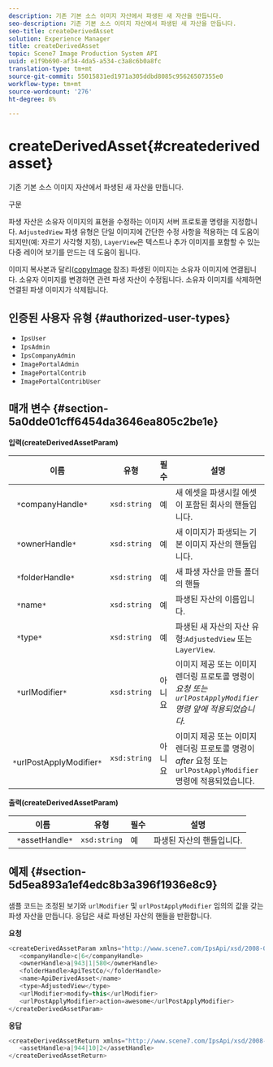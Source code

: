 ```yaml
---
description: 기존 기본 소스 이미지 자산에서 파생된 새 자산을 만듭니다.
seo-description: 기존 기본 소스 이미지 자산에서 파생된 새 자산을 만듭니다.
seo-title: createDerivedAsset
solution: Experience Manager
title: createDerivedAsset
topic: Scene7 Image Production System API
uuid: e1f9b690-af34-4da5-a534-c3a8c6b0a8fc
translation-type: tm+mt
source-git-commit: 55015831ed1971a305ddbd8085c95626507355e0
workflow-type: tm+mt
source-wordcount: '276'
ht-degree: 8%

---
```



# createDerivedAsset{#createderivedasset}

기존 기본 소스 이미지 자산에서 파생된 새 자산을 만듭니다.

구문

<!--<a id="section_FE43FF204ED644C2AC901AF45982E942"></a>-->

파생 자산은 소유자 이미지의 표현을 수정하는 이미지 서버 프로토콜 명령을 지정합니다. `AdjustedView` 파생 유형은 단일 이미지에 간단한 수정 사항을 적용하는 데 도움이 되지만(예: 자르기 사각형 지정), `LayerView`은 텍스트나 추가 이미지를 포함할 수 있는 다중 레이어 보기를 만드는 데 도움이 됩니다.

이미지 복사본과 달리([copyImage](../../../operations/c-operations-intro/c-methods/r-copy-image.md#reference-0785131e690b4ad08be69172023f35d0) 참조) 파생된 이미지는 소유자 이미지에 연결됩니다. 소유자 이미지를 변경하면 관련 파생 자산이 수정됩니다. 소유자 이미지를 삭제하면 연결된 파생 이미지가 삭제됩니다.

## 인증된 사용자 유형 {#authorized-user-types}

* `IpsUser`
* `IpsAdmin`
* `IpsCompanyAdmin`
* `ImagePortalAdmin`
* `ImagePortalContrib`
* `ImagePortalContribUser`

## 매개 변수 {#section-5a0dde01cff6454da3646ea805c2be1e}

**입력(createDerivedAssetParam)**

| 이름 | 유형 | 필수 | 설명 |
|---|---|---|---|
| ` *`companyHandle`*` | `xsd:string` | 예 | 새 에셋을 파생시킬 에셋이 포함된 회사의 핸들입니다. |
| ` *`ownerHandle`*` | `xsd:string` | 예 | 새 이미지가 파생되는 기본 이미지 자산의 핸들입니다. |
| ` *`folderHandle`*` | `xsd:string` | 예 | 새 파생 자산을 만들 폴더의 핸들 |
| ` *`name`*` | `xsd:string` | 예 | 파생된 자산의 이름입니다. |
| ` *`type`*` | `xsd:string` | 예 | 파생된 새 자산의 자산 유형:`AdjustedView` 또는 `LayerView`. |
| ` *`urlModifier`*` | `xsd:string` | 아니요 | 이미지 제공 또는 이미지 렌더링 프로토콜 명령이 *요청 또는 `urlPostApplyModifier` 명령 앞에 적용되었습니다.* |
| ` *`urlPostApplyModifier`*` | `xsd:string` | 아니요 | 이미지 제공 또는 이미지 렌더링 프로토콜 명령이 *after* 요청 또는 `urlPostApplyModifier` 명령에 적용되었습니다. |

**출력(createDerivedAssetParam)**

| 이름 | 유형 | 필수 | 설명 |
|---|---|---|---|
| ` *`assetHandle`*` | `xsd:string` | 예 | 파생된 자산의 핸들입니다. |

## 예제 {#section-5d5ea893a1ef4edc8b3a396f1936e8c9}

샘플 코드는 조정된 보기와 `urlModifier` 및 `urlPostApplyModifier` 임의의 값을 갖는 파생 자산을 만듭니다. 응답은 새로 파생된 자산의 핸들을 반환합니다.

**요청**

```java
<createDerivedAssetParam xmlns="http://www.scene7.com/IpsApi/xsd/2008-01-15">
   <companyHandle>c|6</companyHandle>
   <ownerHandle>a|943|1|580</ownerHandle>
   <folderHandle>ApiTestCo/</folderHandle>
   <name>ApiDerivedAsset</name>
   <type>AdjustedView</type>
   <urlModifier>modify=this</urlModifier>
   <urlPostApplyModifier>action=awesome</urlPostApplyModifier>
</createDerivedAssetParam>
```

**응답**

```java
<createDerivedAssetReturn xmlns="http://www.scene7.com/IpsApi/xsd/2008-01-15">
   <assetHandle>a|944|10|2</assetHandle>
</createDerivedAssetReturn>
```

